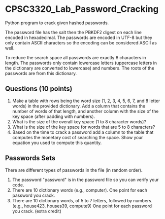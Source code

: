 # CPSC3320_Lab_Password_Cracking
Python program to crack given hashed passwords.


The password file has the salt then the PBKDF2 digest on each line encoded in hexadecimal.  The passwords are encoded in UTF-8 but they only contain ASCII characters so the encoding can be considered ASCII as well.

To reduce the search space all passwords are exactly 8 characters in length.  The passwords only contain lowercase letters (uppercase letters in the dictionary are converted to lowercase) and numbers.  The roots of the passwords are from this dictionary.  


## Questions (10 points)
1. Make a table with rows being the word size (1, 2, 3, 4, 5, 6, 7, and 8 letter words) in the provided dictionary.  Add a column that contains the number of words of that length, and another column with the size of the key space (after padding with numbers).
2. What is the size of the overall key space (1 to 8 character words)?
3. What is the size of the key space for words that are 5 to 8 characters?
4. Based on the time to crack a password add a column to the table that computes the monetary cost of searching the space.  Show your equation you used to compute this quantity.

## Passwords Sets
There are different types of passwords in the file (in random order).

1. The password "password" is in the password file so you can verify your code.
2. There are 10 dictionary words (e.g., computer).  One point for each password you crack.
3. There are 10 dictionary words, of 5 to 7 letters, followed by numbers.  (e.g., house423, houses39, compute9) One point for each password you crack. (extra credit)
